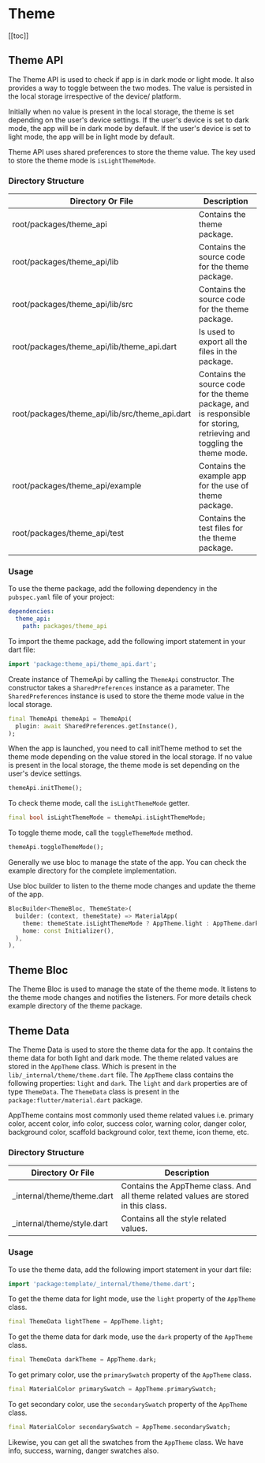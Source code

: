 # Theme

[[toc]]

## Theme API

The Theme API is used to check if app is in dark mode or light mode. It also provides a way to toggle between the two modes. The value is persisted in the local storage irrespective of the device/ platform.

Initially when no value is present in the local storage, the theme is set depending on the user's device settings. If the user's device is set to dark mode, the app will be in dark mode by default. If the user's device is set to light mode, the app will be in light mode by default.

Theme API uses shared preferences to store the theme value. The key used to store the theme mode is `isLightThemeMode`.

### Directory Structure

| **Directory Or File** | **Description** |
| --- | --- |
| root/packages/theme_api | Contains the theme package. |
| root/packages/theme_api/lib | Contains the source code for the theme package. |
| root/packages/theme_api/lib/src | Contains the source code for the theme package. |
| root/packages/theme_api/lib/theme_api.dart | Is used to export all the files in the package. |
| root/packages/theme_api/lib/src/theme_api.dart | Contains the source code for the theme package, and is responsible for storing, retrieving and toggling the theme mode. |
| root/packages/theme_api/example | Contains the example app for the use of theme package. |
| root/packages/theme_api/test | Contains the test files for the theme package. |

### Usage

To use the theme package, add the following dependency in the `pubspec.yaml` file of your project:

```yaml
dependencies:
  theme_api:
    path: packages/theme_api
```

To import the theme package, add the following import statement in your dart file:

```dart
import 'package:theme_api/theme_api.dart';
```

Create instance of ThemeApi by calling the `ThemeApi` constructor. The constructor takes a `SharedPreferences` instance as a parameter. The `SharedPreferences` instance is used to store the theme mode value in the local storage.

```dart
final ThemeApi themeApi = ThemeApi(
  plugin: await SharedPreferences.getInstance(),
);
```

When the app is launched, you need to call initTheme method to set the theme mode depending on the value stored in the local storage. If no value is present in the local storage, the theme mode is set depending on the user's device settings.

```dart
themeApi.initTheme();
```

To check theme mode, call the `isLightThemeMode` getter.

```dart
final bool isLightThemeMode = themeApi.isLightThemeMode;
```

To toggle theme mode, call the `toggleThemeMode` method.

```dart
themeApi.toggleThemeMode();
```

Generally we use bloc to manage the state of the app. You can check the example directory for the complete implementation.


Use bloc builder to listen to the theme mode changes and update the theme of the app.

```dart
BlocBuilder<ThemeBloc, ThemeState>(
  builder: (context, themeState) => MaterialApp(
    theme: themeState.isLightThemeMode ? AppTheme.light : AppTheme.dark,
    home: const Initializer(),
  ),
),
```

## Theme Bloc

The Theme Bloc is used to manage the state of the theme mode. It listens to the theme mode changes and notifies the listeners. For more details check example directory of the theme package.

## Theme Data

The Theme Data is used to store the theme data for the app. It contains the theme data for both light and dark mode. The theme related values are stored in the `AppTheme` class. Which is present in the `lib/_internal/theme/theme.dart` file. The `AppTheme` class contains the following properties: `light` and `dark`. The `light` and `dark` properties are of type `ThemeData`. The `ThemeData` class is present in the `package:flutter/material.dart` package. 

AppTheme contains most commonly used theme related values i.e. primary color, accent color, info color, success color, warning color, danger color, background color, scaffold background color, text theme, icon theme, etc.

### Directory Structure

| **Directory Or File** | **Description** |
| --- | --- |
| _internal/theme/theme.dart | Contains the AppTheme class. And all theme related values are stored in this class. |
| _internal/theme/style.dart | Contains all the style related values. |

### Usage

To use the theme data, add the following import statement in your dart file:

```dart
import 'package:template/_internal/theme/theme.dart';
```

To get the theme data for light mode, use the `light` property of the `AppTheme` class.

```dart
final ThemeData lightTheme = AppTheme.light;
```

To get the theme data for dark mode, use the `dark` property of the `AppTheme` class.

```dart
final ThemeData darkTheme = AppTheme.dark;
```

To get primary color, use the `primarySwatch` property of the `AppTheme` class.

```dart
final MaterialColor primarySwatch = AppTheme.primarySwatch;
```

To get secondary color, use the `secondarySwatch` property of the `AppTheme` class.

```dart
final MaterialColor secondarySwatch = AppTheme.secondarySwatch;
```

Likewise, you can get all the swatches from the `AppTheme` class. We have info, success, warning, danger swatches also.